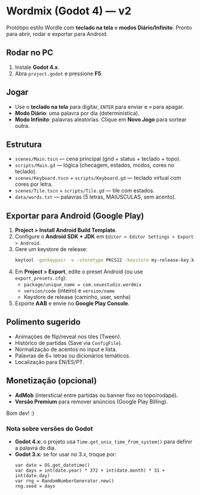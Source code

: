 # Wordmix (Godot 4) — v2

Protótipo estilo Wordle com **teclado na tela** e **modos Diário/Infinito**.
Pronto para abrir, rodar e exportar para Android.

## Rodar no PC
1. Instale **Godot 4.x**.
2. Abra `project.godot` e pressione **F5**.

## Jogar
- Use o **teclado na tela** para digitar, `ENTER` para enviar e `⌫` para apagar.
- **Modo Diário**: uma palavra por dia (determinística).
- **Modo Infinito**: palavras aleatórias. Clique em **Novo Jogo** para sortear outra.

## Estrutura
- `scenes/Main.tscn` — cena principal (grid + status + teclado + topo).
- `scripts/Main.gd` — lógica (checagem, estados, modos, cores no teclado).
- `scenes/Keyboard.tscn` + `scripts/Keyboard.gd` — teclado virtual com cores por letra.
- `scenes/Tile.tscn` + `scripts/Tile.gd` — tile com estados.
- `data/words.txt` — palavras (5 letras, MAIÚSCULAS, sem acento).

## Exportar para Android (Google Play)
1. **Project > Install Android Build Template**.
2. Configure o **Android SDK + JDK** em `Editor > Editor Settings > Export > Android`.
3. Gere um keystore de release:
   ```bash
   keytool -genkeypair -v -storetype PKCS12 -keystore my-release-key.keystore -alias wordmix -keyalg RSA -keysize 2048 -validity 10000
   ```
4. Em **Project > Export**, edite o preset Android (ou use `export_presets.cfg`):
   - `package/unique_name = com.seuestudio.wordmix`
   - `version/code` (inteiro) e `version/name`
   - Keystore de release (caminho, user, senha)
5. Exporte **AAB** e envie no **Google Play Console**.

## Polimento sugerido
- Animações de flip/reveal nos tiles (Tween).
- Histórico de partidas (Save via `ConfigFile`).
- Normalização de acentos no input e lista.
- Palavras de 6+ letras ou dicionários temáticos.
- Localização para EN/ES/PT.

## Monetização (opcional)
- **AdMob** (intersticial entre partidas ou banner fixo no topo/rodapé).
- **Versão Premium** para remover anúncios (Google Play Billing).

Bom dev! :)


### Nota sobre versões do Godot
- **Godot 4.x:** o projeto usa `Time.get_unix_time_from_system()` para definir a palavra do dia.
- **Godot 3.x:** se for usar no 3.x, troque por:
  ```gdscript
  var date = OS.get_datetime()
  var days = int(date.year) * 372 + int(date.month) * 31 + int(date.day)
  var rng = RandomNumberGenerator.new()
  rng.seed = days
  ```
